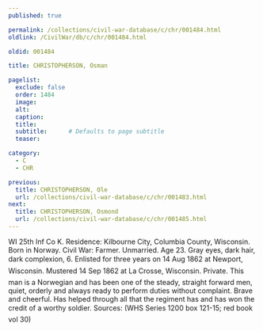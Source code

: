 ```yaml
---
published: true

permalink: /collections/civil-war-database/c/chr/001484.html
oldlink: /CivilWar/db/c/chr/001484.html

oldid: 001484

title: CHRISTOPHERSON, Osman

pagelist:
  exclude: false
  order: 1484
  image: 
  alt:
  caption:
  title:
  subtitle:      # Defaults to page subtitle
  teaser:

category: 
  - C 
  - CHR

previous:
  title: CHRISTOPHERSON, Ole
  url: /collections/civil-war-database/c/chr/001483.html  
next:
  title: CHRISTOPHERSON, Osmond
  url: /collections/civil-war-database/c/chr/001485.html   
---
```

WI 25th Inf Co K. Residence: Kilbourne City, Columbia County, Wisconsin. Born in Norway. Civil War: Farmer. Unmarried. Age 23. Gray eyes, dark hair, dark complexion, 6&#146;. Enlisted for three years on 14 Aug 1862 at Newport, Wisconsin. Mustered 14 Sep 1862 at La Crosse, Wisconsin. Private. &#147;This man is a Norwegian and has been one of the steady, straight forward men, quiet, orderly and always ready to perform duties without complaint. Brave and cheerful. Has helped through all that the regiment has and has won the credit of a worthy soldier.&#148; Sources: (WHS Series 1200 box 121-15; red book vol 30)